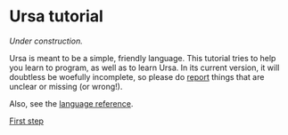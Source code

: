 # Ursa tutorial

*Under construction.*

Ursa is meant to be a simple, friendly language. This tutorial tries to help you learn to program, as well as to learn Ursa. In its current version, it will doubtless be woefully incomplete, so please do [report](https://github.com/ursalang/ursalang.github.io/issues) things that are unclear or missing (or wrong!).

Also, see the [language reference](../reference.md).

[First step](001-getting-started/)